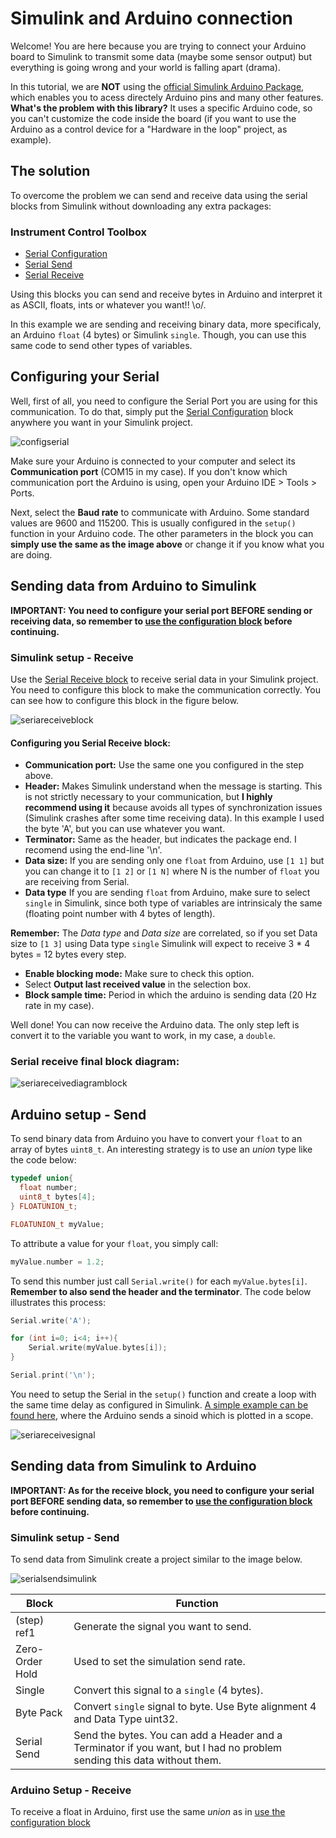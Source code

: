 # Simulink and Arduino connection

Welcome! You are here because you are trying to connect your Arduino board to Simulink to transmit some data (maybe some sensor output) but everything is going wrong and your world is falling apart (drama). 

In this tutorial, we are **NOT** using the [official Simulink Arduino Package](https://www.mathworks.com/help/supportpkg/arduino/examples/getting-started-with-arduino-hardware.html), which enables you to acess directely Arduino pins and many other features. **What's the problem with this library?** It uses a specific Arduino code, so you can't customize the code inside the board (if you want to use the Arduino as a control device for a "Hardware in the loop" project, as example).

## The solution
To overcome the problem we can send and receive data using the serial blocks from Simulink without downloading any extra packages:

### Instrument Control Toolbox

* [Serial Configuration](https://www.mathworks.com/help/instrument/serialconfiguration.html)
* [Serial Send](https://www.mathworks.com/help/instrument/serialsend.html)
* [Serial Receive](https://www.mathworks.com/help/instrument/serialreceive.html)

Using this blocks you can send and receive bytes in Arduino and interpret it as ASCII, floats, ints or whatever you want!! \o/. 

In this example we are sending and receiving binary data, more specificaly, an Arduino `float` (4 bytes) or Simulink  `single`. Though, you can use this same code to send other types of variables. 


## Configuring your Serial
Well, first of all, you need to configure the Serial Port you are using for this communication. To do that, simply put the [Serial Configuration](https://www.mathworks.com/help/instrument/serialconfiguration.html) block anywhere you want in your Simulink project. 

![configserial](https://github.com/leomariga/Simulink-Arduino/blob/master/images/configurationblock.png)

Make sure your Arduino is connected to your computer and select its **Communication port** (COM15 in my case). If you don't know which communication port the Arduino is using, open your Arduino IDE > Tools > Ports. 

Next, select the **Baud rate** to communicate with Arduino. Some standard values are 9600 and 115200. This is usually configured in the `setup()` function in your Arduino code. The other parameters in the block you can **simply use the same as the image above** or change it if you know what you are doing.


## Sending data from Arduino to Simulink

**IMPORTANT: You need to configure your serial port BEFORE sending or receiving data, so remember to [use the configuration block](#configuring-your-serial) before continuing.**


### Simulink setup - Receive
Use the [Serial Receive block](https://www.mathworks.com/help/instrument/serialreceive.html) to receive serial data in your Simulink project. You need to configure this block to make the communication correctly. You can see how to configure this block in the figure below. 

![seriareceiveblock](https://github.com/leomariga/Simulink-Arduino/blob/master/images/serialreceiveblock.png)

#### Configuring you Serial Receive block:

* **Communication port:** Use the same one you configured in the step above.
* **Header:** Makes Simulink understand when the message is starting. This is not strictly necessary to your communication, but **I highly recommend using it** because avoids all types of synchronization issues (Simulink crashes after some time receiving data). In this example I used the byte 'A', but you can use whatever you want.
* **Terminator:** Same as the header, but indicates the package end. I recomend using the end-line '\n'.
* **Data size:** If you are sending only one `float` from Arduino, use `[1 1]` but you can change it to `[1 2]` or `[1 N]` where N is the number of `float` you are receiving from Serial. 
* **Data type** If you are sending `float` from Arduino, make sure to select `single` in Simulink, since both type of variables are intrinsicaly the same (floating point number with 4 bytes of length). 

**Remember:** The *Data type* and *Data size* are correlated, so if you set Data size to `[1 3]` using Data type `single` Simulink will expect to receive 3 * 4 bytes = 12 bytes every step.

* **Enable blocking mode:** Make sure to check this option.
* Select **Output last received value** in the selection box.
* **Block sample time:** Period in which the arduino is sending data (20 Hz rate in my case).

Well done! You can now receive the Arduino data. The only step left is convert it to the variable you want to work, in my case, a `double`.

### Serial receive final block diagram:

![seriareceivediagramblock](https://github.com/leomariga/Simulink-Arduino/blob/master/images/simulinkReceiveblocks.png)

## Arduino setup - Send
To send binary data from Arduino you have to convert your `float` to an array of bytes `uint8_t`. An interesting strategy is to use an *union* type like the code below:

```c++
typedef union{
  float number;
  uint8_t bytes[4];
} FLOATUNION_t;

FLOATUNION_t myValue;
```

To attribute a value for your `float`, you simply call:

```c++
myValue.number = 1.2;
```

To send this number just call `Serial.write()` for each `myValue.bytes[i]`. **Remember to also send the header and the terminator**. The code below illustrates this process:

```c++
Serial.write('A'); 

for (int i=0; i<4; i++){
	Serial.write(myValue.bytes[i]); 
}

Serial.print('\n');
```

 You need to setup the Serial in the `setup()` function and create a loop with the same time delay as configured in Simulink. [A simple example can be found here](https://github.com/leomariga/Simulink-Arduino/blob/master/Examples/Sigle_signal/Simulink_receive_Arduino_send/arduinoSend/arduinoSend.ino), where the Arduino sends a sinoid which is plotted in a scope. 

![seriareceivesignal](https://github.com/leomariga/Simulink-Arduino/blob/master/images/receive_result.png)


## Sending data from Simulink to Arduino

**IMPORTANT: As for the receive block, you need to configure your serial port BEFORE sending data, so remember to [use the configuration block](#configuring-your-serial) before continuing.**


### Simulink setup - Send
To send data from Simulink create a project similar to the image below. 

![serialsendsimulink](https://github.com/leomariga/Simulink-Arduino/blob/master/images/simulinkSendblocks.png)


Block | Function
------------ | -------------
(step) ref1 | Generate the signal you want to send.
Zero-Order Hold | Used to set the simulation send rate.
Single | Convert this signal to a `single` (4 bytes).
Byte Pack | Convert `single` signal to byte. Use Byte alignment 4 and Data Type uint32.
Serial Send | Send the bytes. You can add a Header and a Terminator if you want, but I had no problem sending this data without them.


### Arduino Setup - Receive
To receive a float in Arduino, first use the same *union* as in [use the configuration block](#configuring-your-serial) 